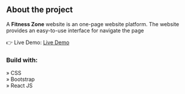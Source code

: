 <h2>About the project</h2>

  <p>A <b>Fitness Zone</b> website is an one-page website platform. The website provides an easy-to-use interface for navigate the page </p>

👉 Live Demo: <a href='https://fitness-zone-rho.vercel.app/'>Live Demo</a>

<h3>Build with:</h3>

» CSS <br>
» Bootstrap<br>
» React JS
